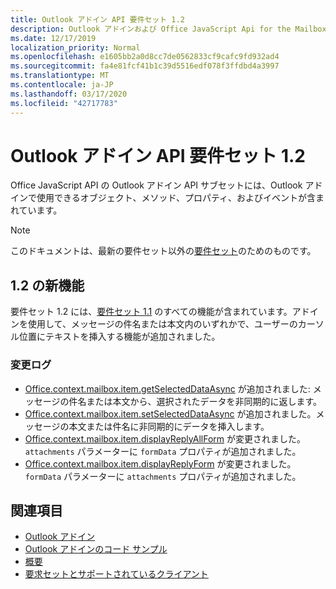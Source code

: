 ```yaml
---
title: Outlook アドイン API 要件セット 1.2
description: Outlook アドインおよび Office JavaScript Api for the Mailbox API 1.2 の一部として導入された機能と Api。
ms.date: 12/17/2019
localization_priority: Normal
ms.openlocfilehash: e1605bb2a0d8cc7de0562833cf9cafc9fd932ad4
ms.sourcegitcommit: fa4e81fcf41b1c39d5516edf078f3ffdbd4a3997
ms.translationtype: MT
ms.contentlocale: ja-JP
ms.lasthandoff: 03/17/2020
ms.locfileid: "42717783"
---
```

# <a name="outlook-add-in-api-requirement-set-12"></a>Outlook アドイン API 要件セット 1.2

Office JavaScript API の Outlook アドイン API サブセットには、Outlook アドインで使用できるオブジェクト、メソッド、プロパティ、およびイベントが含まれています。

> [!NOTE]
> このドキュメントは、最新の要件セット以外の[要件セット](../../requirement-sets/outlook-api-requirement-sets.md)のためのものです。

## <a name="whats-new-in-12"></a>1.2 の新機能

要件セット 1.2 には、[要件セット 1.1](../requirement-set-1.1/outlook-requirement-set-1.1.md) のすべての機能が含まれています。アドインを使用して、メッセージの件名または本文内のいずれかで、ユーザーのカーソル位置にテキストを挿入する機能が追加されました。

### <a name="change-log"></a>変更ログ

- [Office.context.mailbox.item.getSelectedDataAsync](office.context.mailbox.item.md#methods) が追加されました: メッセージの件名または本文から、選択されたデータを非同期的に返します。
- [Office.context.mailbox.item.setSelectedDataAsync](office.context.mailbox.item.md#methods) が追加されました。メッセージの本文または件名に非同期的にデータを挿入します。
- [Office.context.mailbox.item.displayReplyAllForm](office.context.mailbox.item.md#methods) が変更されました。`attachments` パラメーターに `formData` プロパティが追加されました。
- [Office.context.mailbox.item.displayReplyForm](office.context.mailbox.item.md#methods) が変更されました。`formData` パラメーターに `attachments` プロパティが追加されました。

## <a name="see-also"></a>関連項目

- [Outlook アドイン](../../../outlook/outlook-add-ins-overview.md)
- [Outlook アドインのコード サンプル](https://developer.microsoft.com/outlook/gallery/?filterBy=Outlook,Samples,Add-ins)
- [概要](../../../quickstarts/outlook-quickstart.md)
- [要求セットとサポートされているクライアント](../../requirement-sets/outlook-api-requirement-sets.md)

